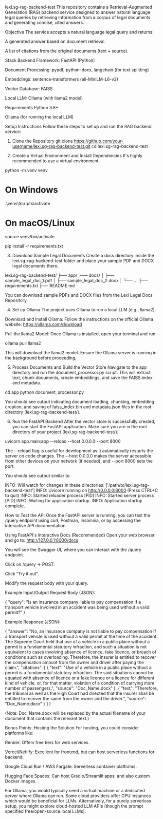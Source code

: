 lexi.sg-rag-backend-test
This repository contains a Retrieval-Augmented Generation (RAG) backend service designed to answer natural language legal queries by retrieving information from a corpus of legal documents and generating concise, cited answers.

Objective
The service accepts a natural language legal query and returns:

A generated answer based on document retrieval.

A list of citations from the original documents (text + source).

Stack
Backend Framework: FastAPI (Python)

Document Processing: pypdf, python-docx, langchain (for text splitting)

Embeddings: sentence-transformers (all-MiniLM-L6-v2)

Vector Database: FAISS

Local LLM: Ollama (with llama2 model)

Requirements
Python 3.8+

Ollama (for running the local LLM)

Setup Instructions
Follow these steps to set up and run the RAG backend service:

1. Clone the Repository
   git clone https://github.com/your-username/lexi.sg-rag-backend-test.git
   cd lexi.sg-rag-backend-test

2. Create a Virtual Environment and Install Dependencies
   It's highly recommended to use a virtual environment.

python -m venv venv

# On Windows

.\venv\Scripts\activate

# On macOS/Linux

source venv/bin/activate

pip install -r requirements.txt

3. Download Sample Legal Documents
   Create a docs directory inside the lexi.sg-rag-backend-test folder and place your sample PDF and DOCX legal documents there.

lexi.sg-rag-backend-test/
├── app/
├── docs/
│ ├── sample_legal_doc_1.pdf
│ ├── sample_legal_doc_2.docx
│ └── ...
├── requirements.txt
├── README.md

You can download sample PDFs and DOCX files from the Lexi Legal Docs Repository.

4. Set up Ollama
   The project uses Ollama to run a local LLM (e.g., llama2).

Download and Install Ollama:
Follow the instructions on the official Ollama website: https://ollama.com/download

Pull the llama2 Model:
Once Ollama is installed, open your terminal and run:

ollama pull llama2

This will download the llama2 model. Ensure the Ollama server is running in the background before proceeding.

5. Process Documents and Build the Vector Store
   Navigate to the app directory and run the document_processor.py script. This will extract text, chunk documents, create embeddings, and save the FAISS index and metadata.

cd app
python document_processor.py

You should see output indicating document loading, chunking, embedding creation, and saving of faiss_index.bin and metadata.json files in the root directory (lexi.sg-rag-backend-test/).

6. Run the FastAPI Backend
   After the vector store is successfully created, you can start the FastAPI application.
   Make sure you are in the root directory of your project (lexi.sg-rag-backend-test/).

uvicorn app.main:app --reload --host 0.0.0.0 --port 8000

The --reload flag is useful for development as it automatically restarts the server on code changes. The --host 0.0.0.0 makes the server accessible from other devices on your network (if needed), and --port 8000 sets the port.

You should see output similar to:

INFO: Will watch for changes in these directories: ['/path/to/lexi.sg-rag-backend-test']
INFO: Uvicorn running on http://0.0.0.0:8000 (Press CTRL+C to quit)
INFO: Started reloader process [PID]
INFO: Started server process [PID]
INFO: Waiting for application startup.
INFO: Application startup complete.

How to Test the API
Once the FastAPI server is running, you can test the /query endpoint using curl, Postman, Insomnia, or by accessing the interactive API documentation.

Using FastAPI's Interactive Docs (Recommended)
Open your web browser and go to:
http://127.0.0.1:8000/docs

You will see the Swagger UI, where you can interact with the /query endpoint.

Click on /query -> POST.

Click "Try it out".

Modify the request body with your query.

Example Input/Output
Request Body (JSON):

{
"query": "Is an insurance company liable to pay compensation if a transport vehicle involved in an accident was being used without a valid permit?"
}

Example Response (JSON):

{
"answer": "No, an insurance company is not liable to pay compensation if a transport vehicle is used without a valid permit at the time of the accident. The Supreme Court held that use of a vehicle in a public place without a permit is a fundamental statutory infraction, and such a situation is not equivalent to cases involving absence of licence, fake licence, or breach of conditions such as overloading. Therefore, the insurer is entitled to recover the compensation amount from the owner and driver after paying the claim.",
"citations": [
{
"text": "Use of a vehicle in a public place without a permit is a fundamental statutory infraction. The said situations cannot be equated with absence of licence or a fake licence or a licence for different kind of vehicle, or, for that matter, violation of a condition of carrying more number of passengers.",
"source": "Doc_Name.docx"
},
{
"text": "Therefore, the tribunal as well as the High Court had directed that the insurer shall be entitled to recover the same from the owner and the driver.",
"source": "Doc_Name.docx"
}
]
}

(Note: Doc_Name.docx will be replaced by the actual filename of your document that contains the relevant text.)

Bonus Points: Hosting the Solution
For hosting, you could consider platforms like:

Render: Offers free tiers for web services.

Vercel/Netlify: Excellent for frontend, but can host serverless functions for backend.

Google Cloud Run / AWS Fargate: Serverless container platforms.

Hugging Face Spaces: Can host Gradio/Streamlit apps, and also custom Docker images.

For Ollama, you would typically need a virtual machine or a dedicated server where Ollama can run. Some cloud providers offer GPU instances which would be beneficial for LLMs. Alternatively, for a purely serverless setup, you might explore cloud-hosted LLM APIs (though the prompt specified free/open-source local LLMs).
